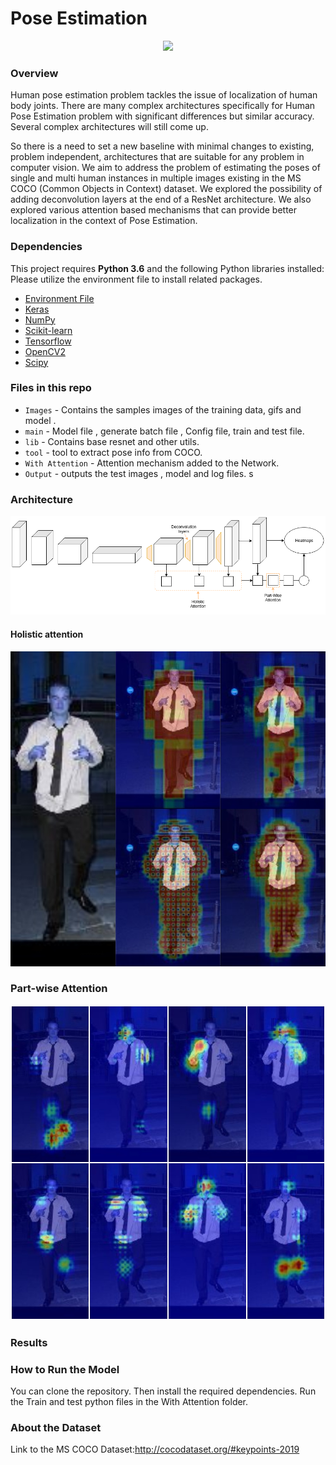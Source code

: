 # Pose Estimation

<p align="center">
<img src="https://github.com/akmeraki/Pose_estimation/blob/master/Images/Pose_estimation.gif">
</p>


### Overview
Human pose estimation problem tackles the issue of localization of human body joints. There
are many complex architectures specifically for Human Pose Estimation problem with significant
differences but similar accuracy. Several complex architectures will still come up.

So there is a need to set a new baseline with minimal changes to existing, problem independent, architectures that are suitable for any problem in computer vision. We aim to address the problem of
estimating the poses of single and multi human instances in multiple images existing in the MS
COCO (Common Objects in Context) dataset. We explored the possibility of adding deconvolution layers at the end of a ResNet architecture. We also explored various attention based mechanisms that can provide better localization in the context of Pose Estimation.

### Dependencies

This project requires **Python 3.6** and the following Python libraries installed:
Please utilize the environment file to install related packages.

- [Environment File](https://github.com/akmeraki/Behavioral-Cloning-Udacity/tree/master/Environment)
- [Keras](https://keras.io/)
- [NumPy](http://www.numpy.org/)
- [Scikit-learn](http://scikit-learn.org/)
- [Tensorflow](https://www.tensorflow.org/)
- [OpenCV2](http://opencv.org/)
- [Scipy](https://www.scipy.org)

### Files in this repo
- `Images` - Contains the samples images of the training data, gifs and model .
- `main` - Model file , generate batch file , Config file, train and test file.
- `lib` - Contains base resnet and other utils.
- `tool` - tool to extract pose info from COCO.
- `With Attention` - Attention mechanism added to the Network.
- `Output` - outputs the test images , model and log files.
s
### Architecture
<p align="center">
<img src="https://github.com/akmeraki/Pose_estimation/blob/master/Images/DL.png">
</p>

#### Holistic attention
<p align="center">
<img src="https://github.com/akmeraki/Pose_estimation/blob/master/Images/attention_viz_com.jpg" alt="drawing" width="600">
</p>

### Part-wise Attention
<p align="center">
<img src="https://github.com/akmeraki/Pose_estimation/blob/master/Images/pjimage.jpg"alt="drawing" width="600">
</p>

### Results

### How to Run the Model
You can clone the repository. Then install the required dependencies. Run the Train and test python files in the With Attention folder.


### About the Dataset

Link to the MS COCO Dataset:http://cocodataset.org/#keypoints-2019
